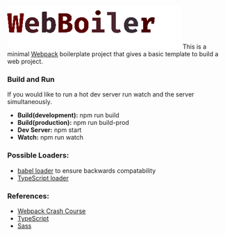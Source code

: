 ![WebBoiler](./src/assets/WebBoiler.png)
This is a minimal [Webpack](https://webpack.js.org) boilerplate project that gives a basic template to build a web project.

### Build and Run
If you would like to run a hot dev server run watch and the server simultaneously.

  - **Build(development):** npm run build
  - **Build(production):** npm run build-prod
  - **Dev Server:** npm start
  - **Watch:** npm run watch

### Possible Loaders:
  * [babel loader]("https://webpack.js.org/loaders/babel-loader/") to ensure backwards compatability
  * [TypeScript loader]("https://webpack.js.org/guides/typescript/")
      
### References:
  - [Webpack Crash Course]("https://www.youtube.com/watch?v=IZGNcSuwBZs&t=832s")
  - [TypeScript]("https://www.typescriptlang.org")
  - [Sass]("https://sass-lang.com")

